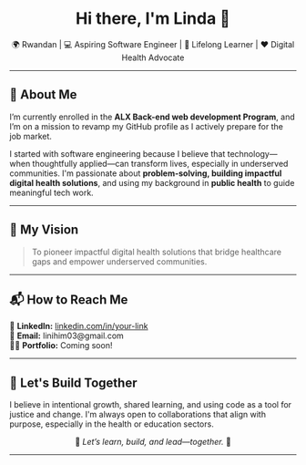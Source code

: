<h1 align="center">Hi there, I'm Linda 👋</h1>

<p align="center">
  🌍 Rwandan | 💻 Aspiring Software Engineer | 🧠 Lifelong Learner | ❤️ Digital Health Advocate
</p>

---

<h2>🚀 About Me</h2>

<p>
  I’m currently enrolled in the <strong>ALX Back-end web development Program</strong>, and I’m on a mission to revamp my GitHub profile as I actively prepare for the job market.
</p>

<p>
  I started with software engineering because I believe that technology—when thoughtfully applied—can transform lives, especially in underserved communities. 
  I'm passionate about <strong>problem-solving, building impactful digital health solutions</strong>, and using my background in <strong>public health</strong> to guide meaningful tech work.
</p>

---

<h2>🎯 My Vision</h2>

<blockquote>
  To pioneer impactful digital health solutions that bridge healthcare gaps and empower underserved communities.
</blockquote>

---

<h2>📬 How to Reach Me</h2>

<p>
  💼 <strong>LinkedIn:</strong> <a href="https://www.linkedin.com/in/linda-ihimbazwe/">linkedin.com/in/your-link</a><br/>
  💌 <strong>Email:</strong> linihim03@gmail.com<br/>
  🧑‍💻 <strong>Portfolio:</strong> Coming soon!
</p>

---

<h2>🌟 Let's Build Together</h2>

<p>
  I believe in intentional growth, shared learning, and using code as a tool for justice and change. I'm always open to collaborations that align with purpose, especially in the health or education sectors.
</p>

<p align="center">
  🔁 <em>Let’s learn, build, and lead—together.</em> 💫
</p>

---
